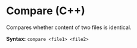 # Compare (C++)

Compares whether content of two files is identical.

**Syntax:** `compare <file1> <file2>`
